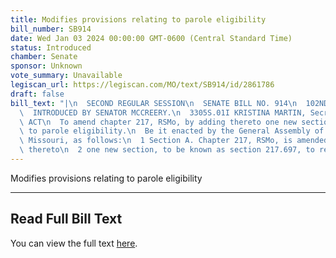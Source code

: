 ```yaml
---
title: Modifies provisions relating to parole eligibility
bill_number: SB914
date: Wed Jan 03 2024 00:00:00 GMT-0600 (Central Standard Time)
status: Introduced
chamber: Senate
sponsor: Unknown
vote_summary: Unavailable
legiscan_url: https://legiscan.com/MO/text/SB914/id/2861786
draft: false
bill_text: "|\n  SECOND REGULAR SESSION\n  SENATE BILL NO. 914\n  102ND GENERA L ASSEMBLY\n\
  \  INTRODUCED BY SENATOR MCCREERY.\n  3305S.01I KRISTINA MARTIN, Secretary\n  AN\
  \ ACT\n  To amend chapter 217, RSMo, by adding thereto one new section relating\
  \ to parole eligibility.\n  Be it enacted by the General Assembly of the State of\
  \ Missouri, as follows:\n  1 Section A. Chapter 217, RSMo, is amended by adding\
  \ thereto\n  2 one new section, to be known as section 217.697, to read as"
---
```

Modifies provisions relating to parole eligibility

---

## Read Full Bill Text

You can view the full text [here](https://legiscan.com/MO/text/SB914/id/2861786).
